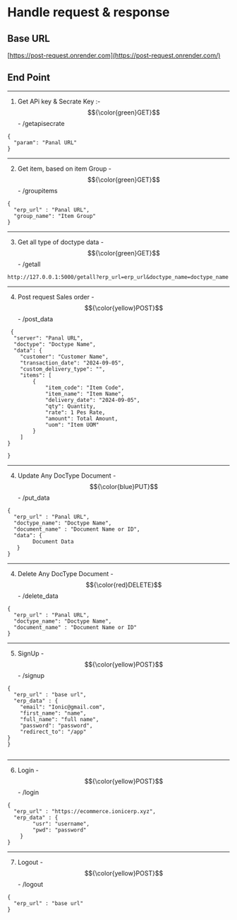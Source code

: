 
 # Handle request & response 
 
 ## Base URL

[https://post-request.onrender.com](https://post-request.onrender.com/)

## End Point
--------------------------------------------------------------------------------------------------
1. Get APi key & Secrate Key :- $${\color{green}GET}$$ -   /getapisecrate
   
```
{
  "param": "Panal URL"
}
```

--------------------------------------------------------------------------------------------------
2. Get item, based on item Group - $${\color{green}GET}$$ -  /groupitems
```
{
  "erp_url" : "Panal URL",
  "group_name": "Item Group"
}
```
---------------------------------------------------------------------------------------------------
3. Get all type of doctype data - $${\color{green}GET}$$ - /getall
```
http://127.0.0.1:5000/getall?erp_url=erp_url&doctype_name=doctype_name
```
---------------------------------------------------------------------------------------------------
4. Post request Sales order -  $${\color{yellow}POST}$$ -  /post_data
```
 {
  "server": "Panal URL",
  "doctype": "Doctype Name",
  "data": {
    "customer": "Customer Name",
    "transaction_date": "2024-09-05",
    "custom_delivery_type": "",  
    "items": [
        {
            "item_code": "Item Code",
            "item_name": "Item Name",
            "delivery_date": "2024-09-05",
            "qty": Quantity,
            "rate": 1 Pes Rate,
            "amount": Total Amount,
            "uom": "Item UOM"
        }
    ]
}

}
```
---------------------------------------------------------------------------------------------------
4. Update Any DocType Document -  $${\color{blue}PUT}$$ - /put_data

```
{
  "erp_url" : "Panal URL",
  "doctype_name": "Doctype Name",
  "document_name" : "Document Name or ID",
  "data": {
        Document Data 
   }
}
```

---------------------------------------------------------------------------------------------------
4. Delete Any DocType Document -  $${\color{red}DELETE}$$ - /delete_data

```
{
  "erp_url" : "Panal URL",
  "doctype_name": "Doctype Name",
  "document_name" : "Document Name or ID"
}
```
-----------------------------------------------------------------------------------------------------
5. SignUp  -  $${\color{yellow}POST}$$ - /signup
```
{
  "erp_url" : "base url",
  "erp_data" : {
    "email": "Ionic@gmail.com",
    "first_name": "name",
    "full_name": "full name",
    "password": "password",
    "redirect_to": "/app"
}
}


```
-----------------------------------------------------------------------------------------------------
6. Login  -  $${\color{yellow}POST}$$ - /login

```
{
  "erp_url" : "https://ecommerce.ionicerp.xyz",
  "erp_data" : {
        "usr": "username",
        "pwd": "password"
    }
}

```
------------------------------------------------------------------------------------------------------
7. Logout -  $${\color{yellow}POST}$$ - /logout

```
{
  "erp_url" : "base url"
}
```


